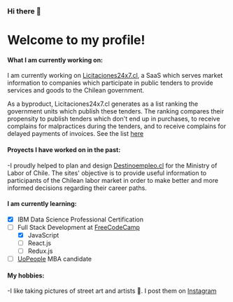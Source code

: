 ### Hi there 👋

<!--
**andresmascl/andresmascl** is a ✨ _special_ ✨ repository because its `README.md` (this file) appears on your GitHub profile.

Here are some ideas to get you started:

- 🔭 I’m currently working on ...
- 🌱 I’m currently learning ...
- 👯 I’m looking to collaborate on ...
- 🤔 I’m looking for help with ...
- 💬 Ask me about ...
- 📫 How to reach me: ...
- 😄 Pronouns: ...
- ⚡ Fun fact: ...
-->

# Welcome to my profile!




#### What I am currently working on:

I am currently working on [Licitaciones24x7.cl](https://licitaciones24x7.cl), a SaaS which serves market information to companies which participate in public tenders to provide services and goods to the Chilean government.

As a byproduct, Licitaciones24x7.cl generates as a list ranking the government units which publish these tenders.  The ranking compares their propensity to publish tenders which don't end up in purchases, to receive complains for malpractices during the tenders, and to receive complains for delayed payments of invoices.  See the list [here](https://info.licitaciones24x7.cl/demandantes-del-estado)




#### Proyects I have worked on in the past:
-I proudly helped to plan and design [Destinoempleo.cl](https://destinoempleo.cl) for the Ministry of Labor of Chile.  The sites' objective is to provide useful information to participants of the Chilean labor market in order to make better and more informed decisions regarding their career paths.


#### I am currently learning:
- [x] IBM Data Science Professional Certification
- [ ] Full Stack Development at [FreeCodeCamp](https://freecodecamp.org)
    - [x] JavaScript
    - [ ] React.js
    - [ ] Redux.js
- [ ] [UoPeople](https://uopeople.edu) MBA candidate

#### My hobbies:
-I like taking pictures of street art and artists :camera_flash:.  I post them on [Instagram](https://www.instagram.com/fotocondriacoterminal/) 
